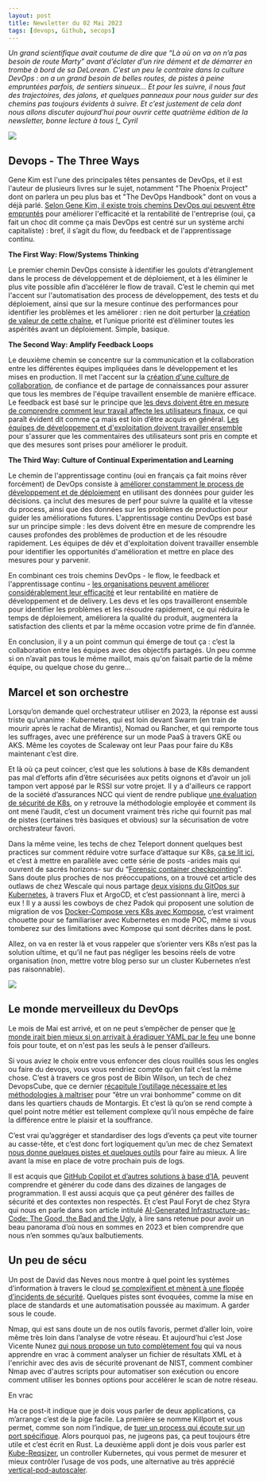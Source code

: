 ```yaml
---
layout: post
title: Newsletter du 02 Mai 2023
tags: [devops, Github, secops]
---
```



*Un grand scientifique avait coutume de dire que “Là où on va on n’a pas besoin de route Marty” avant d’éclater d’un rire dément et de démarrer en trombe à bord de sa DeLorean. C’est un peu le contraire dans la culture DevOps : on a un grand besoin de belles routes, de pistes à peine empruntées parfois, de sentiers sinueux… Et pour les suivre, il nous faut des trajectoires, des jalons, et quelques panneaux pour nous guider sur des chemins pas toujours évidents à suivre. Et c’est justement de cela dont nous allons discuter aujourd’hui pour ouvrir cette quatrième édition de la newsletter, bonne lecture à tous !_
_Cyril_*  
  
  

![](https://storage.mlcdn.com/account_image/325165/1ZpZlI9wTqe1L8YIbcvXBNomd5BDwFQBfD72ru1g.png)

## Devops - The Three Ways

Gene Kim est l'une des principales têtes pensantes de DevOps, et il est l'auteur de plusieurs livres sur le sujet, notamment "The Phoenix Project" dont on parlera un peu plus bas et "The DevOps Handbook" dont on vous a déjà parlé.  [Selon Gene Kim, il existe trois chemins DevOps qui peuvent être empruntés](https://itrevolution.com/articles/the-three-ways-principles-underpinning-devops/)  pour améliorer l'efficacité et la rentabilité de l'entreprise (oui, ça fait un choc dit comme ça mais DevOps est centré sur un système archi capitaliste) : bref, il s’agit du flow, du feedback et de l'apprentissage continu.  

**The First Way: Flow/Systems Thinking**

Le premier chemin DevOps consiste à identifier les goulots d'étranglement dans le process de développement et de déploiement, et à les éliminer le plus vite possible afin d’accélérer le flow de travail. C’est le chemin qui met l'accent sur l'automatisation des process de développement, des tests et du déploiement, ainsi que sur la mesure continue des performances pour identifier les problèmes et les améliorer : rien ne doit perturber [la création de valeur de cette chaîne](https://linearb.io/blog/value-stream-mapping-devops/), et l’unique priorité est d’éliminer toutes les aspérités avant un déploiement. Simple, basique.

**The Second Way: Amplify Feedback Loops**

Le deuxième chemin se concentre sur la communication et la collaboration entre les différentes équipes impliquées dans le développement et les mises en production. Il met l'accent sur la  [création d'une culture de collaboration](https://medium.com/@antweiss/understanding-feedback-loops-in-devops-e93b92b74bd1), de confiance et de partage de connaissances pour assurer que tous les membres de l'équipe travaillent ensemble de manière efficace. Le feedback est basé sur le principe que  [les devs doivent être en mesure de comprendre comment leur travail affecte les utilisateurs finaux](https://beautytmr.com/five-benefits-of-making-your-developers-talk-with-your-end-users-8a73b3ffe1f7), ce qui paraît évident dit comme ça mais est loin d’être acquis en général.  [Les équipes de développement et d'exploitation doivent travailler ensemble](https://www.devopsdigest.com/dev-and-ops-collaborate-1)  pour s'assurer que les commentaires des utilisateurs sont pris en compte et que des mesures sont prises pour améliorer le produit.

**The Third Way: Culture of Continual Experimentation and Learning**

Le chemin de l'apprentissage continu (oui en français ça fait moins rêver forcément) de DevOps consiste à  [améliorer constamment le process de développement et de déploiement](https://devops.com/learning-the-third-way-of-devops-continuous-improvement/)  en utilisant des données pour guider les décisions. ça inclut des mesures de perf pour suivre la qualité et la vitesse du process, ainsi que des données sur les problèmes de production pour guider les améliorations futures. L'apprentissage continu DevOps est basé sur un principe simple : les devs doivent être en mesure de comprendre les causes profondes des problèmes de production et de les résoudre rapidement. Les équipes de dév et d'exploitation doivent travailler ensemble pour identifier les opportunités d'amélioration et mettre en place des mesures pour y parvenir.

En combinant ces trois chemins DevOps - le flow, le feedback et l'apprentissage continu -  [les organisations peuvent améliorer considérablement leur efficacité](https://www.freshworks.com/freshservice/itsm/phoenix-project-three-ways-devops-blog/)  et leur rentabilité en matière de développement et de delivery. Les devs et les ops travailleront ensemble pour identifier les problèmes et les résoudre rapidement, ce qui réduira le temps de déploiement, améliorera la qualité du produit, augmentera la satisfaction des clients et par la même occasion votre prime de fin d’année.

En conclusion, il y a un point commun qui émerge de tout ça : c’est la collaboration entre les équipes avec des objectifs partagés. Un peu comme si on n’avait pas tous le même maillot, mais qu'on faisait partie de la même équipe, ou quelque chose du genre…  

## Marcel et son orchestre

Lorsqu’on demande quel orchestrateur utiliser en 2023, la réponse est aussi triste qu’unanime : Kubernetes, qui est loin devant Swarm (en train de mourir après le rachat de Mirantis), Nomad ou Rancher, et qui remporte tous les suffrages, avec une préférence sur un mode PaaS à travers GKE ou AKS. Même les coyotes de Scaleway ont leur Paas pour faire du K8s maintenant c’est dire.

Et là où ça peut coincer, c’est que les solutions à base de K8s demandent pas mal d’efforts afin d’être sécurisées aux petits oignons et d’avoir un joli tampon vert apposé par le RSSI sur votre projet. Il y a d'ailleurs ce rapport de la société d’assurances NCC qui vient de rendre publique  [une évaluation de sécurité de K8s](https://research.nccgroup.com/2023/04/17/public-report-kubernetes-1-24-security-audit/), on y retrouve la méthodologie employée et comment ils ont mené l’audit, c’est un document vraiment très riche qui fournit pas mal de pistes (certaines très basiques et obvious) sur la sécurisation de votre orchestrateur favori.

Dans la même veine, les techs de chez Teleport donnent quelques best practices sur comment réduire votre surface d’attaque sur K8s,  [ça se lit ici](https://goteleport.com/blog/how-to-hack-kubernetes/), et c’est à mettre en parallèle avec cette série de posts -arides mais qui ouvrent de sacrés horizons- sur du “[Forensic container checkpointing](https://kubernetes.io/blog/2023/03/10/forensic-container-analysis/)”. Sans doute plus proches de nos préoccupations, on a trouvé cet article des outlaws de chez Wescale qui nous partage  [deux visions du GitOps sur Kubernetes](https://blog.wescale.fr/flux-et-argocd-deux-visions-du-gitops-sur-kubernetes), à travers Flux et ArgoCD, et c’est passionnant à lire, merci à eux ! Il y a aussi les cowboys de chez Padok qui proposent une solution de migration de vos  [Docker-Compose vers K8s avec Kompose](https://www.padok.fr/blog/migration-kubernetes-kompose), c’est vraiment chouette pour se familiariser avec Kubernetes en mode POC, même si vous tomberez sur des limitations avec Kompose qui sont décrites dans le post.

Allez, on va en rester là et vous rappeler que s’orienter vers K8s n’est pas la solution ultime, et qu’il ne faut pas négliger les besoins réels de votre organisation (non, mettre votre blog perso sur un cluster Kubernetes n’est pas raisonnable).  

![](https://storage.mlcdn.com/account_image/325165/JTq8ZXUd64cDPRpTEYzekQWFj1twB15vF0fqgCbX.png)

## Le monde merveilleux du DevOps

Le mois de Mai est arrivé, et on ne peut s’empêcher de penser que  [le monde irait bien mieux si on arrivait à éradiquer YAML par le feu](https://ruudvanasseldonk.com/2023/01/11/the-yaml-document-from-hell)  une bonne fois pour toute, et on n'est pas les seuls à le penser d’ailleurs.

Si vous aviez le choix entre vous enfoncer des clous rouillés sous les ongles ou faire du devops, vous vous rendriez compte qu’en fait c’est la même chose. C’est à travers ce gros post de Bibin Wilson, un tech de chez DevopsCube, que ce dernier  [récapitule l’outillage nécessaire et les méthodologies à maîtriser](https://devopscube.com/become-devops-engineer/)  pour “être un vrai bonhomme” comme on dit dans les quartiers chauds de Montargis. Et c’est là qu’on se rend compte à quel point notre métier est tellement complexe qu’il nous empêche de faire la différence entre le plaisir et la souffrance.

C’est vrai qu’aggréger et standardiser des logs d’events ça peut vite tourner au casse-tête, et c’est donc fort logiquement qu’un mec de chez Sematext  [nous donne quelques pistes et quelques outils](https://sematext.com/blog/log-aggregation/)  pour faire au mieux. A lire avant la mise en place de votre prochain puis de logs.

Il est acquis que  [GitHub Copilot et d’autres solutions à base d’IA](https://medium.com/sopra-steria-norge/github-copilot-vs-amazon-codewhisperer-327c1e358d26), peuvent comprendre et générer du code dans des dizaines de langages de programmation. Il est aussi acquis que ça peut générer des failles de sécurité et des contextes non respectés. Et c’est Paul Foryt de chez Styra qui nous en parle dans son article intitulé  [AI-Generated Infrastructure-as-Code: The Good, the Bad and the Ugly](https://www.styra.com/blog/ai-generated-infrastructure-as-code-the-good-the-bad-and-the-ugly/), à lire sans retenue pour avoir un beau panorama d’où nous en sommes en 2023 et bien comprendre que nous n’en sommes qu’aux balbutiements.  

## Un peu de sécu

Un post de David das Neves nous montre à quel point les systèmes d’information à travers le cloud  [se complexifient et mènent à une flopée d’incidents de sécurité](https://www.linkedin.com/pulse/cloud-burning-brightly-david-das-neves/). Quelques pistes sont évoquées, comme la mise en place de standards et une automatisation poussée au maximum. A garder sous le coude.

Nmap, qui est sans doute un de nos outils favoris, permet d’aller loin, voire même très loin dans l’analyse de votre réseau. Et aujourd’hui c’est Jose Vicente Nunez  [qui nous propose un tuto complètement fou](https://www.freecodecamp.org/news/enhance-nmap-with-python/)  qui va nous apprendre en vrac à comment analyser un fichier de résultats XML et à l'enrichir avec des avis de sécurité provenant de NIST, comment combiner Nmap avec d'autres scripts pour automatiser son exécution ou encore comment utiliser les bonnes options pour accélérer le scan de notre réseau.

En vrac

Ha ce post-it indique que je dois vous parler de deux applications, ça m’arrange c’est de la pige facile. La première se nomme Killport et vous permet, comme son nom l’indique, de  [tuer un process qui écoute sur un port spécifique](https://github.com/jkfran/killport). Alors pourquoi pas, ne jugeons pas, ça peut toujours être utile et c’est écrit en Rust. La deuxième appli dont je dois vous parler est  [Kube-Reqsizer](https://github.com/jatalocks/kube-reqsizer), un controller Kubernetes, qui vous permet de mesurer et mieux contrôler l’usage de vos pods, une alternative au très apprécié  [vertical-pod-autoscaler](https://github.com/kubernetes/autoscaler/tree/master/vertical-pod-autoscaler).